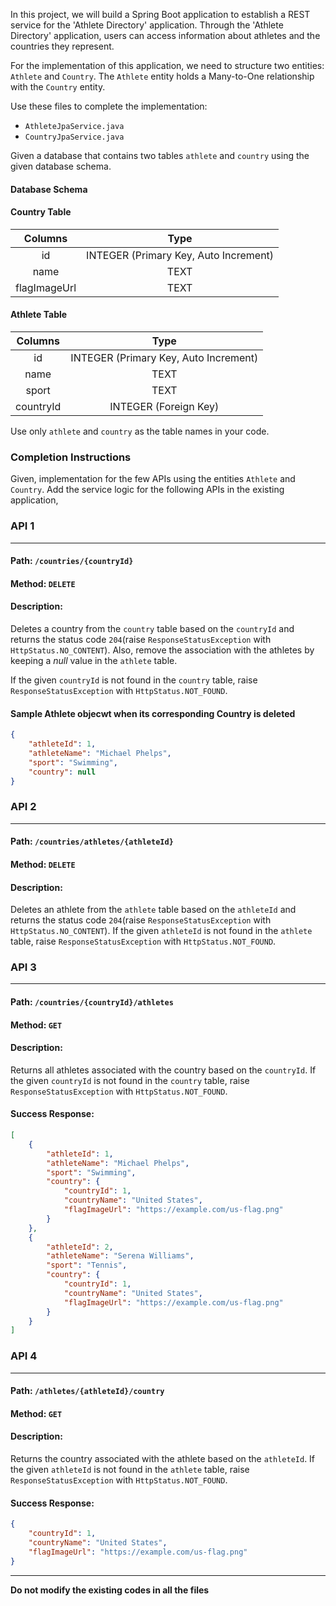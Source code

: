 In this project, we will build a Spring Boot application to establish a REST service for the 'Athlete Directory' application. Through the 'Athlete Directory' application, users can access information about athletes and the countries they represent. 

For the implementation of this application, we need to structure two entities: `Athlete` and `Country`. The `Athlete` entity holds a Many-to-One relationship with the `Country` entity.

Use these files to complete the implementation:

- `AthleteJpaService.java`
- `CountryJpaService.java`

Given a database that contains two tables `athlete` and `country` using the given database schema.

#### Database Schema

#### Country Table

|   Columns    |                 Type                  |
| :----------: | :-----------------------------------: |
|      id      | INTEGER (Primary Key, Auto Increment) |
|     name     |                 TEXT                  |
| flagImageUrl |                 TEXT                  |

#### Athlete Table

|  Columns  |                 Type                  |
| :-------: | :-----------------------------------: |
|    id     | INTEGER (Primary Key, Auto Increment) |
|   name    |                 TEXT                  |
|   sport   |                 TEXT                  |
| countryId |         INTEGER (Foreign Key)         |

<MultiLineNote>

Use only `athlete` and `country` as the table names in your code.

</MultiLineNote>

### Completion Instructions

Given, implementation for the few APIs using the entities `Athlete` and `Country`. Add the service logic for the following APIs in the existing application,

### API 1

---

#### Path: `/countries/{countryId}`

#### Method: `DELETE`

#### Description:

Deletes a country from the `country` table based on the `countryId` and returns the status code `204`(raise `ResponseStatusException` with `HttpStatus.NO_CONTENT`). Also, remove the association with the athletes by keeping a _null_ value in the `athlete` table. 

If the given `countryId` is not found in the `country` table, raise `ResponseStatusException` with `HttpStatus.NOT_FOUND`. 

#### Sample Athlete objecwt when its corresponding Country is deleted

```json
{
    "athleteId": 1,
    "athleteName": "Michael Phelps",
    "sport": "Swimming",
    "country": null
}
```

### API 2

---

#### Path: `/countries/athletes/{athleteId}`

#### Method: `DELETE`

#### Description:

Deletes an athlete from the `athlete` table based on the `athleteId` and returns the status code `204`(raise `ResponseStatusException` with `HttpStatus.NO_CONTENT`). If the given `athleteId` is not found in the `athlete` table, raise `ResponseStatusException` with `HttpStatus.NOT_FOUND`.

### API 3

---

#### Path: `/countries/{countryId}/athletes`

#### Method: `GET`

#### Description:

Returns all athletes associated with the country based on the `countryId`. If the given `countryId` is not found in the `country` table, raise `ResponseStatusException` with `HttpStatus.NOT_FOUND`.

#### Success Response:

```json
[
    {
        "athleteId": 1,
        "athleteName": "Michael Phelps",
        "sport": "Swimming",
        "country": {
            "countryId": 1,
            "countryName": "United States",
            "flagImageUrl": "https://example.com/us-flag.png"
        }
    },
    {
        "athleteId": 2,
        "athleteName": "Serena Williams",
        "sport": "Tennis",
        "country": {
            "countryId": 1,
            "countryName": "United States",
            "flagImageUrl": "https://example.com/us-flag.png"
        }
    }
]
```

### API 4

---

#### Path: `/athletes/{athleteId}/country`

#### Method: `GET`

#### Description:

Returns the country associated with the athlete based on the `athleteId`. If the given `athleteId` is not found in the `athlete` table, raise `ResponseStatusException` with `HttpStatus.NOT_FOUND`.

#### Success Response:

```json
{
    "countryId": 1,
    "countryName": "United States",
    "flagImageUrl": "https://example.com/us-flag.png"
}
```

---

**Do not modify the existing codes in all the files**